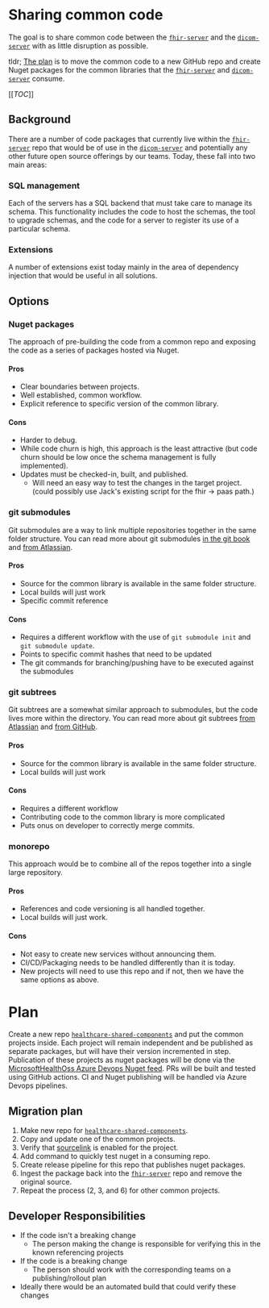 # Sharing common code
The goal is to share common code between the [`fhir-server`](https://github.com/microsoft/fhir-server) and the [`dicom-server`](https://github.com/microsoft/dicom-server) with as little disruption as possible. 

tldr; [The plan](#plan) is to move the common code to a new GitHub repo and create Nuget packages for the common libraries that the [`fhir-server`](https://github.com/microsoft/fhir-server) and [`dicom-server`](https://github.com/microsoft/dicom-server) consume.

[[_TOC_]]

## Background
There are a number of code packages that currently live within the [`fhir-server`](https://github.com/microsoft/fhir-server) repo that would be of use in the [`dicom-server`](https://github.com/microsoft/dicom-server) and potentially any other future open source offerings by our teams. Today, these fall into two main areas:

### SQL management
Each of the servers has a SQL backend that must take care to manage its schema. This functionality includes the code to host the schemas, the tool to upgrade schemas, and the code for a server to register its use of a particular schema. 

### Extensions
A number of extensions exist today mainly in the area of dependency injection that would be useful in all solutions.

## Options
### Nuget packages
The approach of pre-building the code from a common repo and exposing the code as a series of packages hosted via Nuget. 

#### Pros 
* Clear boundaries between projects.
* Well established, common workflow.
* Explicit reference to specific version of the common library.

#### Cons
* Harder to debug. 
* While code churn is high, this approach is the least attractive (but code churn should be low once the schema management is fully implemented).
* Updates must be checked-in, built, and published.
    * Will need an easy way to test the changes in the target project. (could possibly use Jack's existing script for the fhir -> paas path.)

### git submodules
Git submodules are a way to link multiple repositories together in the same folder structure. You can read more about git submodules [in the git book](https://git-scm.com/book/en/v2/Git-Tools-Submodules) and [from Atlassian](https://www.atlassian.com/git/tutorials/git-submodule).

#### Pros
* Source for the common library is available in the same folder structure.
* Local builds will just work
* Specific commit reference

#### Cons
* Requires a different workflow with the use of `git submodule init` and `git submodule update`.
* Points to specific commit hashes that need to be updated
* The git commands for branching/pushing have to be executed against the submodules

### git subtrees
Git subtrees are a somewhat similar approach to submodules, but the code lives more within the directory. You can read more about git subtrees [from Atlassian](https://www.atlassian.com/git/tutorials/git-subtree) and [from GitHub](https://help.github.com/articles/about-git-subtree-merges/).

#### Pros
* Source for the common library is available in the same folder structure.
* Local builds will just work

#### Cons
* Requires a different workflow 
* Contributing code to the common library is more complicated
* Puts onus on developer to correctly merge commits. 

### monorepo
This approach would be to combine all of the repos together into a single large repository. 

#### Pros
* References and code versioning is all handled together.
* Local builds will just work.

#### Cons
* Not easy to create new services without announcing them.
* CI/CD/Packaging needs to be handled differently than it is today.
* New projects will need to use this repo and if not, then we have the same options as above.

# Plan
Create a new repo [`healthcare-shared-components`](https://github.com/microsoft/healthcare-shared-components) and put the common projects inside. Each project will remain independent and be published as separate packages, but will have their version incremented in step. Publication of these projects as nuget packages will be done via the [MicrosoftHealthOss Azure Devops Nuget  feed](https://microsofthealthoss.visualstudio.com/FhirServer/_packaging?_a=feed&feed=Public). PRs will be built and tested using GitHub actions. CI and Nuget publishing will be handled via Azure Devops pipelines.

## Migration plan
1. Make new repo for [`healthcare-shared-components`](https://github.com/microsoft/healthcare-shared-components).
1. Copy and update one of the common projects.
1. Verify that [sourcelink](https://github.com/dotnet/sourcelink) is enabled for the project.
1. Add command to quickly test nuget in a consuming repo. 
1. Create release pipeline for this repo that publishes nuget packages.
1. Ingest the package back into the [`fhir-server`](https://github.com/microsoft/fhir-server) repo and remove the original source.
1. Repeat the process (2, 3, and 6) for other common projects.

## Developer Responsibilities
* If the code isn't a breaking change
    * The person making the change is responsible for verifying this in the known referencing projects
* If the code is a breaking change
    * The person should work with the corresponding teams on a publishing/rollout plan
* Ideally there would be an automated build that could verify these changes